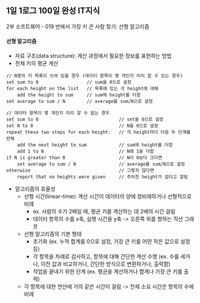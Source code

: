 ## 1일 1로그 100일 완성 IT지식

2부 소프트웨어 - 019 반에서 가장 키 큰 사람 찾기: 선형 알고리즘

#### 선형 알고리즘

- 자료 구조(data structure): 계산 과정에서 필요한 정보를 표현하는 방법
- 전체 키의 평균 계산

```
// N명의 키 목록이 쓰여 있을 경우 (데이터 항목이 몇 개인지 미리 알 수 있는 경우)
set sum to 0                  // sum을 0으로 설정
for each height on the list   // 목록에 있는 각 height에 대해
    add the height to sum     // sum에 height를 더함
set average to sum / N        // average를 sum/N으로 설정

// 데이터 항목이 몇 개인지 미리 알 수 없는 경우
set sum to 0                              // set을 0으로 설정
set N to 0                                // N을 0으로 설정
repeat these two steps for each height:   // 각 height마다 다음 두 단계를 반복
    add the next height to sum            // sum에 height를 더함
    add 1 to N                            // N에 1을 더함
if N is greater than 0                    // N이 0보다 크다면
    set average to sum / N                // average를 sum/N으로 설정
otherwise                                 // 그렇지 않다면
    report that no heights were given     // 주어진 height가 없다고 알림
```

- 알고리즘의 효율성
  - 선형 시간(linear-time): 계산 시간이 데이터의 양에 정비례하거나 선형적으로 비례
    - ex. 사람의 수가 2배일 때, 평균 키를 계산하는 데 2배의 시간 걸림
    - 데이터 항목의 수를 x축, 실행 시간을 y축 -> 오른쪽 위를 향하는 직선 그래프
  - 선형 알고리즘의 기본 형태
    - 초기화 (ex. 누적 합계를 0으로 설정, 가장 큰 키를 어떤 작은 값으로 설정 등)
    - 각 항목을 차례로 검사하고, 항목에 대해 간단한 계산 수행 (ex. 수를 세거나, 이전 값과 비교하거나, 간단한 방식으로 변환하거나, 출력함)
    - 작업을 끝내기 위한 단계 (ex. 평균을 계산하거나 합계나 가장 큰 키를 출력)
  - 각 항목에 대한 연산에 거의 같은 시간이 걸림 -> 전체 소요 시간은 항목의 수에 비례
